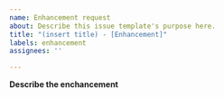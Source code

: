```yaml
---
name: Enhancement request
about: Describe this issue template's purpose here.
title: "(insert title) - [Enhancement]"
labels: enhancement
assignees: ''

---
```


**Describe the enchancement**
